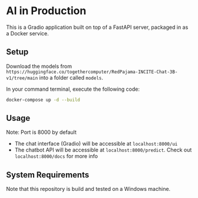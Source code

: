 # AI in Production

This is a Gradio application built on top of a FastAPI server, packaged in as a Docker service.

## Setup
Download the models from `https://huggingface.co/togethercomputer/RedPajama-INCITE-Chat-3B-v1/tree/main` into a folder called `models`.

In your command terminal, execute the following code:

```bash
docker-compose up -d --build
```

## Usage
Note: Port is 8000 by default

- The chat interface (Gradio) will be accessible at `localhost:8000/ui`
- The chatbot API will be accessible at `localhost:8000/predict`. Check out `localhost:8000/docs` for more info

## System Requirements

Note that this repository is build and tested on a Windows machine.